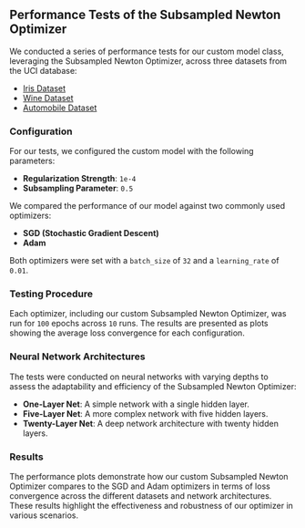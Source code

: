 ## Performance Tests of the Subsampled Newton Optimizer

We conducted a series of performance tests for our custom model class, leveraging the Subsampled Newton Optimizer, across three datasets from the UCI database:
- [Iris Dataset](https://archive.ics.uci.edu/ml/datasets/iris)
- [Wine Dataset](https://archive.ics.uci.edu/ml/datasets/wine)
- [Automobile Dataset](https://archive.ics.uci.edu/ml/datasets/automobile)

### Configuration
For our tests, we configured the custom model with the following parameters:
- **Regularization Strength**: `1e-4`
- **Subsampling Parameter**: `0.5`

We compared the performance of our model against two commonly used optimizers:
- **SGD (Stochastic Gradient Descent)**
- **Adam**

Both optimizers were set with a `batch_size` of `32` and a `learning_rate` of `0.01`.

### Testing Procedure
Each optimizer, including our custom Subsampled Newton Optimizer, was run for `100` epochs across `10` runs. The results are presented as plots showing the average loss convergence for each configuration.

### Neural Network Architectures
The tests were conducted on neural networks with varying depths to assess the adaptability and efficiency of the Subsampled Newton Optimizer:
- **One-Layer Net**: A simple network with a single hidden layer.
- **Five-Layer Net**: A more complex network with five hidden layers.
- **Twenty-Layer Net**: A deep network architecture with twenty hidden layers.

### Results
The performance plots demonstrate how our custom Subsampled Newton Optimizer compares to the SGD and Adam optimizers in terms of loss convergence across the different datasets and network architectures. These results highlight the effectiveness and robustness of our optimizer in various scenarios.
